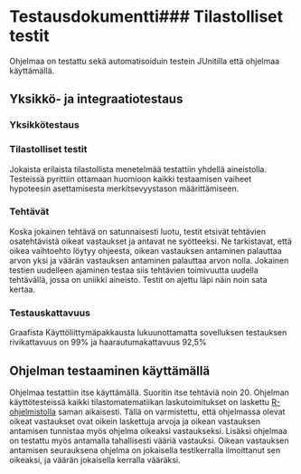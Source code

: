 # Testausdokumentti### Tilastolliset testit

Ohjelmaa on testattu sekä automatisoiduin testein JUnitilla että ohjelmaa käyttämällä. 

## Yksikkö- ja integraatiotestaus

### Yksikkötestaus

### Tilastolliset testit

Jokaista erilaista tilastollista menetelmää testattiin yhdellä aineistolla. Testeissä pyrittiin ottamaan huomioon kaikki testaamisen vaiheet hypoteesin asettamisesta merkitsevyystason määrittämiseen.

### Tehtävät

Koska jokainen tehtävä on satunnaisesti luotu, testit etsivät tehtävien osatehtävistä oikeat vastaukset ja antavat ne syötteeksi. Ne tarkistavat, että oikea vaihtoehto löytyy ohjeesta, oikean vastauksen antaminen palauttaa arvon yksi ja väärän vastauksen antaminen palauttaa arvon nolla. Jokainen testien uudelleen ajaminen testaa siis tehtävien toimivuutta uudella tehtävällä, jossa on uniikki aineisto. Testit on ajettu läpi näin noin sata kertaa.

### Testauskattavuus

Graafista Käyttöliittymäpakkausta lukuunottamatta sovelluksen testauksen rivikattavuus on 99% ja haarautumakattavuus 92,5%

## Ohjelman testaaminen käyttämällä

Ohjelmaa testattiin itse käyttämällä. Suoritin itse tehtäviä noin 20. Ohjelman käyttötesteissä kaikki tilastomatematiikan laskutoimitukset on laskettu  [R-ohjelmistolla](https://www.r-project.org/) saman aikaisesti. Tällä on varmistettu, että ohjelmassa olevat oikeat vastaukset ovat oikein laskettuja arvoja ja oikean vastauksen antamisen tunnistaa myös ohjelma oikeaksi vastaukseksi. Lisäksi ohjelmaa on testattu myös antamalla tahallisesti vääriä vastauksi. Oikean vastauksen antamisen seurauksena ohjelma on jokaisella testikerralla ilmoittanut sen oikeaksi, ja väärän jokaisella kerralla vääräksi.
